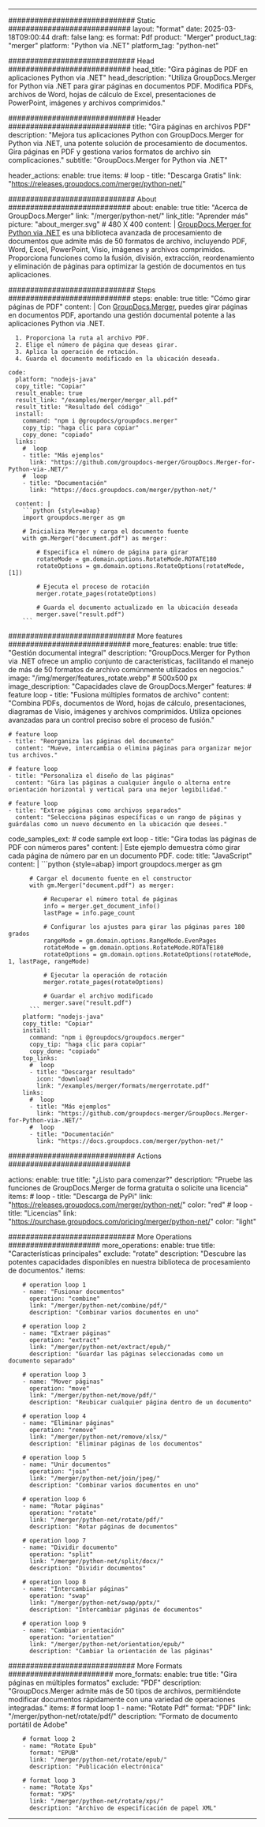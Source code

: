 
---
############################# Static ############################
layout: "format"
date:  2025-03-18T09:00:44
draft: false
lang: es
format: Pdf
product: "Merger"
product_tag: "merger"
platform: "Python via .NET"
platform_tag: "python-net"

############################# Head ############################
head_title: "Gira páginas de PDF en aplicaciones Python via .NET"
head_description: "Utiliza GroupDocs.Merger for Python via .NET para girar páginas en documentos PDF. Modifica PDFs, archivos de Word, hojas de cálculo de Excel, presentaciones de PowerPoint, imágenes y archivos comprimidos."

############################# Header ############################
title: "Gira páginas en archivos PDF" 
description: "Mejora tus aplicaciones Python con GroupDocs.Merger for Python via .NET, una potente solución de procesamiento de documentos. Gira páginas en PDF y gestiona varios formatos de archivo sin complicaciones."
subtitle: "GroupDocs.Merger for Python via .NET" 

header_actions:
  enable: true
  items:
    #  loop
    - title: "Descarga Gratis"
      link: "https://releases.groupdocs.com/merger/python-net/"
      
############################# About ############################
about:
    enable: true
    title: "Acerca de GroupDocs.Merger"
    link: "/merger/python-net/"
    link_title: "Aprender más"
    picture: "about_merger.svg" # 480 X 400
    content: |
       [GroupDocs.Merger for Python via .NET](/merger/python-net/) es una biblioteca avanzada de procesamiento de documentos que admite más de 50 formatos de archivo, incluyendo PDF, Word, Excel, PowerPoint, Visio, imágenes y archivos comprimidos. Proporciona funciones como la fusión, división, extracción, reordenamiento y eliminación de páginas para optimizar la gestión de documentos en tus aplicaciones.

############################# Steps ############################
steps:
    enable: true
    title: "Cómo girar páginas de PDF"
    content: |
      Con [GroupDocs.Merger](/merger/python-net/), puedes girar páginas en documentos PDF, aportando una gestión documental potente a las aplicaciones Python via .NET.
      
      1. Proporciona la ruta al archivo PDF.
      2. Elige el número de página que deseas girar.
      3. Aplica la operación de rotación.
      4. Guarda el documento modificado en la ubicación deseada.
   
    code:
      platform: "nodejs-java"
      copy_title: "Copiar"
      result_enable: true
      result_link: "/examples/merger/merger_all.pdf"
      result_title: "Resultado del código"
      install:
        command: "npm i @groupdocs/groupdocs.merger"
        copy_tip: "haga clic para copiar"
        copy_done: "copiado"
      links:
        #  loop
        - title: "Más ejemplos"
          link: "https://github.com/groupdocs-merger/GroupDocs.Merger-for-Python-via-.NET/"
        #  loop
        - title: "Documentación"
          link: "https://docs.groupdocs.com/merger/python-net/"
          
      content: |
        ```python {style=abap}
        import groupdocs.merger as gm

        # Inicializa Merger y carga el documento fuente
        with gm.Merger("document.pdf") as merger:
            
            # Especifica el número de página para girar
            rotateMode = gm.domain.options.RotateMode.ROTATE180
            rotateOptions = gm.domain.options.RotateOptions(rotateMode, [1])

            # Ejecuta el proceso de rotación
            merger.rotate_pages(rotateOptions)

            # Guarda el documento actualizado en la ubicación deseada
            merger.save("result.pdf")
        ```            

############################# More features ############################
more_features:
  enable: true
  title: "Gestión documental integral"
  description: "GroupDocs.Merger for Python via .NET ofrece un amplio conjunto de características, facilitando el manejo de más de 50 formatos de archivo comúnmente utilizados en negocios."
  image: "/img/merger/features_rotate.webp" # 500x500 px
  image_description: "Capacidades clave de GroupDocs.Merger"
  features:
    # feature loop
    - title: "Fusiona múltiples formatos de archivo"
      content: "Combina PDFs, documentos de Word, hojas de cálculo, presentaciones, diagramas de Visio, imágenes y archivos comprimidos. Utiliza opciones avanzadas para un control preciso sobre el proceso de fusión."

    # feature loop
    - title: "Reorganiza las páginas del documento"
      content: "Mueve, intercambia o elimina páginas para organizar mejor tus archivos."

    # feature loop
    - title: "Personaliza el diseño de las páginas"
      content: "Gira las páginas a cualquier ángulo o alterna entre orientación horizontal y vertical para una mejor legibilidad."

    # feature loop
    - title: "Extrae páginas como archivos separados"
      content: "Selecciona páginas específicas o un rango de páginas y guárdalas como un nuevo documento en la ubicación que desees."
      
  code_samples_ext:
    # code sample ext loop
    - title: "Gira todas las páginas de PDF con números pares"
      content: |
        Este ejemplo demuestra cómo girar cada página de número par en un documento PDF.
      code:
        title: "JavaScript"
        content: |
          ```python {style=abap}
          import groupdocs.merger as gm
          
          # Cargar el documento fuente en el constructor
          with gm.Merger("document.pdf") as merger:
            
              # Recuperar el número total de páginas
              info = merger.get_document_info()
              lastPage = info.page_count

              # Configurar los ajustes para girar las páginas pares 180 grados
              rangeMode = gm.domain.options.RangeMode.EvenPages
              rotateMode = gm.domain.options.RotateMode.ROTATE180
              rotateOptions = gm.domain.options.RotateOptions(rotateMode, 1, lastPage, rangeMode)
          
              # Ejecutar la operación de rotación
              merger.rotate_pages(rotateOptions)

              # Guardar el archivo modificado
              merger.save("result.pdf")
          ```
        platform: "nodejs-java"
        copy_title: "Copiar"
        install:
          command: "npm i @groupdocs/groupdocs.merger"
          copy_tip: "haga clic para copiar"
          copy_done: "copiado"
        top_links:
          #  loop
          - title: "Descargar resultado"
            icon: "download"
            link: "/examples/merger/formats/mergerrotate.pdf"
        links:
          #  loop
          - title: "Más ejemplos"
            link: "https://github.com/groupdocs-merger/GroupDocs.Merger-for-Python-via-.NET/"
          #  loop
          - title: "Documentación"
            link: "https://docs.groupdocs.com/merger/python-net/"
            

            


############################# Actions ############################

actions:
  enable: true
  title: "¿Listo para comenzar?"
  description: "Pruebe las funciones de GroupDocs.Merger de forma gratuita o solicite una licencia"
  items:
    #  loop
    - title: "Descarga de PyPi"
      link: "https://releases.groupdocs.com/merger/python-net/"
      color: "red"
        #  loop
    - title: "Licencias"
      link: "https://purchase.groupdocs.com/pricing/merger/python-net/"
      color: "light"


############################# More Operations #####################
more_operations:
    enable: true
    title: "Características principales"
    exclude: "rotate"
    description: "Descubre las potentes capacidades disponibles en nuestra biblioteca de procesamiento de documentos."
    items: 
          
        # operation loop 1
        - name: "Fusionar documentos"
          operation: "combine"
          link: "/merger/python-net/combine/pdf/"
          description: "Combinar varios documentos en uno"

        # operation loop 2
        - name: "Extraer páginas"
          operation: "extract"
          link: "/merger/python-net/extract/epub/"
          description: "Guardar las páginas seleccionadas como un documento separado"

        # operation loop 3
        - name: "Mover páginas"
          operation: "move"
          link: "/merger/python-net/move/pdf/"
          description: "Reubicar cualquier página dentro de un documento"

        # operation loop 4
        - name: "Eliminar páginas"
          operation: "remove"
          link: "/merger/python-net/remove/xlsx/"
          description: "Eliminar páginas de los documentos"

        # operation loop 5
        - name: "Unir documentos"
          operation: "join"
          link: "/merger/python-net/join/jpeg/"
          description: "Combinar varios documentos en uno"

        # operation loop 6
        - name: "Rotar páginas"
          operation: "rotate"
          link: "/merger/python-net/rotate/pdf/"
          description: "Rotar páginas de documentos"

        # operation loop 7
        - name: "Dividir documento"
          operation: "split"
          link: "/merger/python-net/split/docx/"
          description: "Dividir documentos"

        # operation loop 8
        - name: "Intercambiar páginas"
          operation: "swap"
          link: "/merger/python-net/swap/pptx/"
          description: "Intercambiar páginas de documentos"

        # operation loop 9
        - name: "Cambiar orientación"
          operation: "orientation"
          link: "/merger/python-net/orientation/epub/"
          description: "Cambiar la orientación de las páginas"
          
        
          
############################# More Formats ########################
more_formats:
    enable: true
    title: "Gira páginas en múltiples formatos"
    exclude: "PDF"
    description: "GroupDocs.Merger admite más de 50 tipos de archivos, permitiéndote modificar documentos rápidamente con una variedad de operaciones integradas."
    items: 
        # format loop 1
        - name: "Rotate Pdf"
          format: "PDF"
          link: "/merger/python-net/rotate/pdf/"
          description: "Formato de documento portátil de Adobe"

        # format loop 2
        - name: "Rotate Epub"
          format: "EPUB"
          link: "/merger/python-net/rotate/epub/"
          description: "Publicación electrónica"

        # format loop 3
        - name: "Rotate Xps"
          format: "XPS"
          link: "/merger/python-net/rotate/xps/"
          description: "Archivo de especificación de papel XML"


---